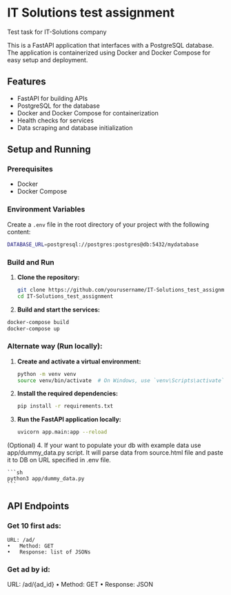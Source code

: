 # IT Solutions test assignment

Test task for IT-Solutions company

This is a FastAPI application that interfaces with a PostgreSQL database. The application is containerized using Docker and Docker Compose for easy setup and deployment.

## Features

- FastAPI for building APIs
- PostgreSQL for the database
- Docker and Docker Compose for containerization
- Health checks for services
- Data scraping and database initialization

## Setup and Running

### Prerequisites

- Docker
- Docker Compose

### Environment Variables

Create a `.env` file in the root directory of your project with the following content:

```sh
DATABASE_URL=postgresql://postgres:postgres@db:5432/mydatabase
```

### Build and Run

1. **Clone the repository:**

   ```sh
   git clone https://github.com/yourusername/IT-Solutions_test_assignment.git
   cd IT-Solutions_test_assignment
   ```

2. **Build and start the services:**

```sh
docker-compose build
docker-compose up
```

### Alternate way (Run locally):

1. **Create and activate a virtual environment:**

   ```sh
   python -m venv venv
   source venv/bin/activate  # On Windows, use `venv\Scripts\activate`
   ```

2. **Install the required dependencies:**

   ```sh
   pip install -r requirements.txt
   ```

3. **Run the FastAPI application locally:**

   ```sh
   uvicorn app.main:app --reload
   ```

(Optional) 4. If your want to populate your db with example data use app/dummy_data.py script. It will parse data from source.html file and paste it to DB on URL specified in .env file.

    ```sh
    python3 app/dummy_data.py
    ```

## API Endpoints

### Get 10 first ads:

    URL: /ad/
    •	Method: GET
    •	Response: list of JSONs

### Get ad by id:

URL: /ad/{ad_id}
• Method: GET
• Response: JSON

